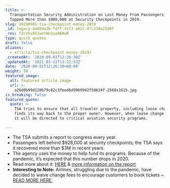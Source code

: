```yaml
---
title: >-
  Transportation Security Administration on Lost Money From Passengers; It
  Topped More than $900,000 at Security Checkpoints in 2019.
slug: 20200901-tsa-checkpoint-money-2019
_id: legacy-da60da2b-fdff-41f3-a62c-47c210a2500f
_rev: f2cVhvAV1wntWw1uaABAwR
type: quick_quotes
draft: false
aliases:
  - article/tsa-checkpoint-money-2019/
_createdAt: '2020-09-01T12:26:30Z'
_updatedAt: '2021-03-22T13:12:53Z'
date: '2020-09-01T12:26:30+00:00'
weight: 50
featured_image:
  alt: Featured article image
  url: >-
    a26d0b99d120b79c82c3feed6d9969942f58634f-2560x1615.jpg
is_breaking: false
featured_quote:
  quote: >-
    TSA tries to ensure that all traveler property, including loose change,
    finds its way back to the proper owner. However, when loose change does not,
    it will be directed to critical aviation security programs.

---
```

* The TSA submits a report to congress every year.
* Passengers left behind $928,000 at security checkpoints; the TSA says it recovered more than $3M in recent years.
* The agency uses the money to help fund its programs. Because of the pandemic, it’s expected that this number drops in 2020.
* Read more about it: [HERE](https://www.usatoday.com/story/travel/news/2020/08/21/tsa-passengers-left-behind-900-000-security-checkpoints-2019/3408741001/) & [more information on the report](https://www.tsa.gov/sites/default/files/loose-chanage-report-2019-3.18.20.pdf?_ga=2.88854302.486993358.1598874692-584063380.1519367371)
* **Interesting to Note:** Airlines, struggling due to the pandemic, have decided to waive change fees to encourage customers to book tickets ~ [READ MORE HERE.](https://www.cnn.com/2020/08/31/business/airline-industry-change-fees/index.html)